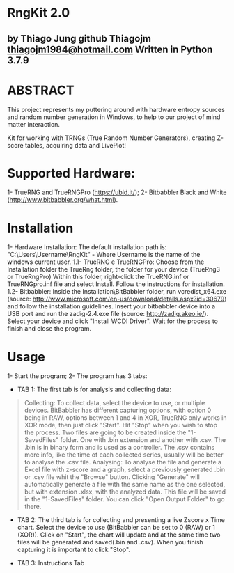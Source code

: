 # RngKit 2.0
by Thiago Jung
github Thiagojm
thiagojm1984@hotmail.com
Written in Python 3.7.9
-----------------------


# ABSTRACT

This project represents my puttering around with hardware entropy sources and
random number generation in Windows, to help to our project of mind matter interaction.

Kit for working with TRNGs (True Random Number Generators), creating Z-score tables, acquiring data and LivePlot!

# Supported Hardware:

1- TrueRNG and TrueRNGPro (https://ubld.it/);
2- Bitbabbler Black and White (http://www.bitbabbler.org/what.html).

# Installation

1- Hardware Installation:
    The default installation path is: "C:\Users\Username\RngKit" - Where Username is the name of the windows current user.
    1.1- TrueRNG e TrueRNGPro:
         Choose from the Installation folder the TrueRng folder, the folder for your device (TrueRng3 or TrueRngPro)
         Within this folder, right-click the TrueRNG.inf or TrueRNGpro.inf file and select Install. Follow the instructions for installation.
    1.2- Bitbabbler:
         Inside the Installation\BitBabbler folder, run vcredist_x64.exe (source: http://www.microsoft.com/en-us/download/details.aspx?id=30679) and follow the installation guidelines.
         Insert your bitbabbler device into a USB port and run the zadig-2.4.exe file (source: http://zadig.akeo.ie/). Select your device and click "Install WCDI Driver".
         Wait for the process to finish and close the program.

# Usage

1- Start the program;
2- The program has 3 tabs:
- TAB 1: The first tab is for analysis and collecting data:
> Collecting:
To collect data, select the device to use, or multiple devices. BitBabbler has different capturing options, with option 0 being in RAW, options between 1 and 4 in XOR, TrueRNG only works in XOR mode, then just click "Start".
Hit "Stop" when you wish to stop the process. Two files are going to be created inside the "1-SavedFiles" folder. One with .bin extension and another with .csv.
The .bin is in binary form and is used as a controller. The .csv contains more info, like the time of each collected series, usually will be better to analyse the .csv file.
> Analysing:
To analyse the file and generate a Excel file with z-score and a graph, select a previously generated .bin or .csv file whit the "Browse" button.
Clicking "Generate" will automatically generate a file with the same name as the one selected, but with extension .xlsx, with the analyzed data.
This file will be saved in the "1-SavedFiles" folder. You can click "Open Output Folder" to go there.

- TAB 2: The third tab is for collecting and presenting a live Zscore x Time chart.
Select the device to use (BitBabbler can be set to 0 (RAW) or 1 (XOR)).
Click on "Start", the chart will update and at the same time two files will be generated and saved(.bin and .csv).
When you finish capturing it is important to click "Stop".

- TAB 3: Instructions Tab
